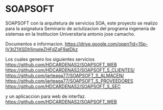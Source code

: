 # SOAPSOFT

SOAPSOFT con la arquitetura de servicios SOA, este proyecto se realizo para la asignatura Seminario de actulizacion del programa ingeneria de sistemas en la Institucion Universitaria antonio jose camacho.

Documentos e informacion.
https://drive.google.com/open?id=1Sp-IV3tZ1XSDh1imqleZHFdZqF9atDkz

Los cuales genero los siguientes servicios
https://github.com/HDCARDENAS2/SOAPSOFT_WEB
https://github.com/HDCARDENAS2/SOAPSOFT_S_CLIENTES/
https://github.com/jarteaga77/SOAPSOFT_S_ALMACEN/
https://github.com/jarteaga77/SOAPSOFT_S_PROVEEDORES
https://github.com/HDCARDENAS2/SOAPSOFT_S_SEC

y un aplicaccion para web de interfaz.
https://github.com/HDCARDENAS2/SOAPSOFT_WEB
